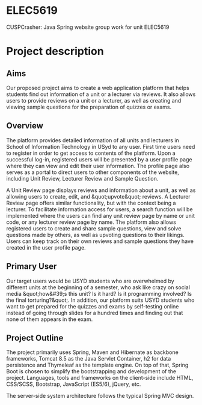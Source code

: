 # ELEC5619
CUSPCrasher: Java Spring website group work for unit ELEC5619

# Project description
##  Aims

Our proposed project aims to create a web application platform that helps students find out information of a unit or a lecturer via reviews. It also allows users to provide reviews on a unit or a lecturer, as well as creating and viewing sample questions for the preparation of quizzes or exams.

## Overview

The platform provides detailed information of all units and lecturers in School of Information Technology in USyd to any user. First time users need to register in order to get access to contents of the platform. Upon a successful log-in, registered users will be presented by a user profile page where they can view and edit their user information. The profile page also serves as a portal to direct users to other components of the website, including Unit Review, Lecturer Review and Sample Question.

A Unit Review page displays reviews and information about a unit, as well as allowing users to create, edit, and &amp;quot;upvote&amp;quot; reviews. A Lecturer Review page offers similar functionality, but with the context being a lecturer. To facilitate information access for users, a search function will be implemented where the users can find any unit review page by name or unit code, or any lecturer review page by name. The platform also allows registered users to create and share sample questions, view and solve questions made by others, as well as upvoting questions to their likings. Users can keep track on their own reviews and sample questions they have created in the user profile page.

## Primary User

Our target users would be USYD students who are overwhelmed by different units at the beginning of a semester, who ask like crazy on social media &amp;quot;how&amp;#39;s this unit? Is it hard? Is it programming involved? Is the final torturing?&amp;quot;. In addition, our platform suits USYD students who want to get prepared for the quizzes and exams by self-testing online instead of going through slides for a hundred times and finding out that none of them appears in the exam.

##  Project Outline
The project primarily uses Spring, Maven and Hibernate as backbone frameworks, Tomcat 8.5 as the Java Servlet Container, h2 for data persistence and Thymeleaf as the template engine. On top of that, Spring Boot is chosen to simplify the bootstrapping and development of the project. Languages, tools and frameworks on the client-side include HTML, CSS/SCSS, Bootstrap, JavaScript (ES5/6), jQuery, etc.

The server-side system architecture follows the typical Spring MVC design.
